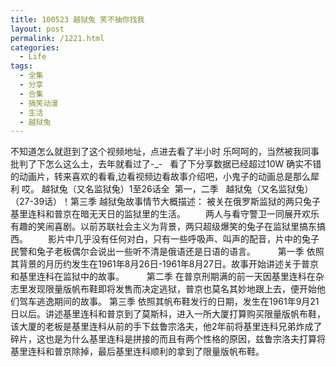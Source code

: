```yaml
---
title: 100523 越狱兔 笑不抽你找我
layout: post
permalink: /1221.html
categories:
  - Life
tags:
  - 全集
  - 分享
  - 合集
  - 搞笑动漫
  - 生活
  - 越狱兔
---
```

 不知道怎么就逛到了这个视频地址，点进去看了半小时 乐呵呵的，当然被我同事批判了下怎么这么土，去年就看过了-_-   看了下分享数据已经超过10W 确实不错的动画片，转来喜欢的看看,边看视频边看故事介绍吧，小鬼子的动画总是那么犀利 哎。 越狱兔（又名监狱兔）1至26话全  第一，二季   越狱兔（又名监狱兔）（27-39话）！第三季 越狱兔故事情节大概描述： 被关在俄罗斯监狱的两只兔子基里连科和普京在暗无天日的监狱里的生活。 　　两人与看守警卫一同展开欢乐有趣的笑闹喜剧。以前苏联社会主义为背景，两只超级爆笑的兔子在监狱里搞东搞西。 　　影片中几乎没有任何对白，只有一些呼吸声、叫声的配音，片中的兔子民警和兔子老板偶尔会说出一些听不清是俄语还是日语的语言。 　　 第一季 依照其背景的月历约发生在1961年8月26日-1961年8月27日。故事开始讲述关于普京和基里连科在监狱中的故事。 　　 第二季 在普京刑期满的前一天因基里连科在杂志里发现限量版帆布鞋即将发售而决定逃狱，普京也莫名其妙地跟上去，便开始他们驾车逃逸期间的故事。 第三季 依照其帆布鞋发行的日期，发生在1961年9月21日以后。讲述基里连科和普京到了莫斯科，进入一所大厦打算购买限量版帆布鞋，该大厦的老板是基里连科从前的手下兹鲁宗洛夫，他2年前将基里连科兄弟炸成了碎片，这也是为什么基里连科是拼接的而且有两个性格的原因，兹鲁宗洛夫打算将基里连科和普京除掉，最后基里连科顺利的拿到了限量版帆布鞋。
